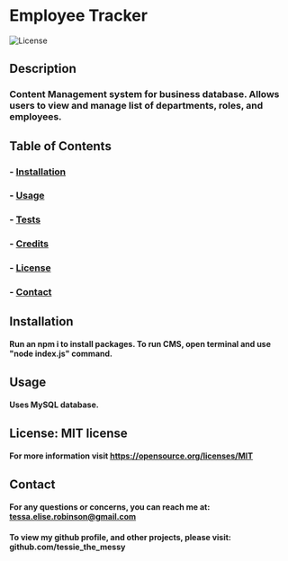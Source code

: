 # Employee Tracker
  ![License](https://img.shields.io/badge/license-MIT-brightgreen)

  ## Description
   ### Content Management system for business database. Allows users to view and manage list of departments, roles, and employees.
    
  ## Table of Contents
  ### - [Installation](#installation)
  ### - [Usage](#usage)
  ### - [Tests](#tests)
  ### - [Credits](#credits)
  ### - [License](#license)
  ### - [Contact](#contact)

  ## Installation
  #### Run an npm i to install packages. To run CMS, open terminal and use "node index.js" command.

  ## Usage
  #### Uses MySQL database. 

  ## License: MIT license
  #### For more information visit https://opensource.org/licenses/MIT
    
  ## Contact
  #### For any questions or concerns, you can reach me at: tessa.elise.robinson@gmail.com
  #### To view my github profile, and other projects, please visit: github.com/tessie_the_messy